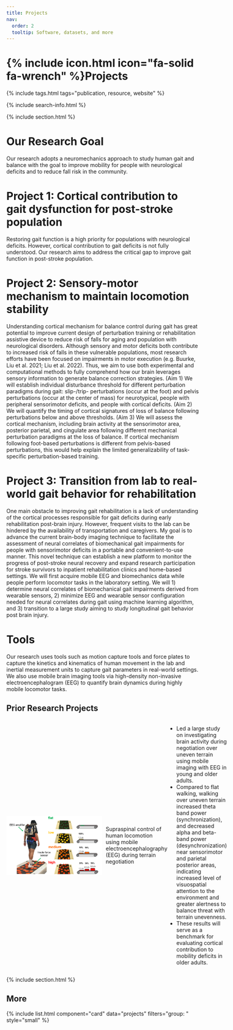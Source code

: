 ```yaml
---
title: Projects
nav:
  order: 2
  tooltip: Software, datasets, and more
---
```


# {% include icon.html icon="fa-solid fa-wrench" %}Projects

{% include tags.html tags="publication, resource, website" %}

{% include search-info.html %}

{% include section.html %}

# Our Research Goal
Our research adopts a neuromechanics approach to study human gait and balance with the goal to improve mobility for people with neurological deficits and to reduce fall risk in the community. 

# Project 1: Cortical contribution to gait dysfunction for post-stroke population
Restoring gait function is a high priority for populations with neurological deficits. However, cortical contribution to gait deficits is not fully understood. Our research aims to address the critical gap to improve gait function in post-stroke population.

# Project 2: Sensory-motor mechanism to maintain locomotion stability
Understanding cortical mechanism for balance control during gait has great potential to improve current design of perturbation training or rehabilitation assistive device to reduce risk of falls for aging and population with neurological disorders. Although sensory and motor deficits both contribute to increased risk of falls in these vulnerable populations, most research efforts have been focused on impairments in motor execution (e.g. Buurke, Liu et al. 2021; Liu et al. 2022). Thus, we aim to use both experimental and computational methods to fully comprehend how our brain leverages sensory information to generate balance correction strategies. (Aim 1) We will establish individual disturbance threshold for different perturbation paradigms during gait: slip-/trip- perturbations (occur at the foot) and pelvis perturbations (occur at the center of mass) for neurotypical, people with peripheral sensorimotor deficits, and people with cortical deficits. (Aim 2) We will quantify the timing of cortical signatures of loss of balance following perturbations below and above thresholds. (Aim 3) We will assess the cortical mechanism, including brain activity at the sensorimotor area, posterior parietal, and cingulate area following different mechanical perturbation paradigms at the loss of balance. If cortical mechanism following foot-based perturbations is different from pelvis-based perturbations, this would help explain the limited generalizability of task-specific perturbation-based training. 

# Project 3: Transition from lab to real-world gait behavior for rehabilitation
One main obstacle to improving gait rehabilitation is a lack of understanding of the cortical processes responsible for gait deficits during early rehabilitation post-brain injury. However, frequent visits to the lab can be hindered by the availability of transportation and caregivers. My goal is to advance the current brain-body imaging technique to facilitate the assessment of neural correlates of biomechanical gait impairments for people with sensorimotor deficits in a portable and convenient-to-use manner. This novel technique can establish a new platform to monitor the progress of post-stroke neural recovery and expand research participation for stroke survivors to inpatient rehabilitation clinics and home-based settings. We will first acquire mobile EEG and biomechanics data while people perform locomotor tasks in the laboratory setting. We will 1) determine neural correlates of biomechanical gait impairments derived from wearable sensors, 2) minimize EEG and wearable sensor configuration needed for neural correlates during gait using machine learning algorithm, and 3) transition to a large study aiming to study longitudinal gait behavior post brain injury.

# Tools
Our research uses tools such as motion capture tools and force plates to capture the kinetics and kinematics of human movement in the lab and inertial measurement units to capture gait parameters in real-world settings. We also use mobile brain imaging tools via high-density non-invasive electroencephalogram (EEG) to quantify brain dynamics during highly mobile locomotor tasks. 

## Prior Research Projects

<div style="display: flex; align-items: center;">
    <img src="/images/website1_orig.png" alt="Image" width="250" height=auto style="margin-right: 10px;">
    <p>Supraspinal control of human locomotion using mobile electroencephalography (EEG) during terrain negotiation 
      <ul>
        <li>Led a large study on investigating brain activity during negotiation over uneven terrain using mobile imaging with EEG in young and older adults.​</li>
        <li>Compared to flat walking, walking over uneven terrain increased theta band power (synchronization), and decreased alpha and beta-band power (desynchronization) near sensorimotor and parietal posterior areas, indicating increased level of visuospatial attention to the environment and greater alertness to balance threat with terrain unevenness.</li>
        <li>These results will serve as a benchmark for evaluating cortical contribution to mobility deficits in older adults.</li>
      </ul>
    </p>
</div>

{% include section.html %}

## More

{% include list.html component="card" data="projects" filters="group: " style="small" %}

